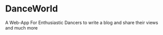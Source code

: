 # DanceWorld
A Web-App For Enthusiastic Dancers to write a blog and share their views and much more
